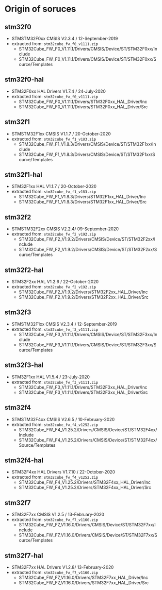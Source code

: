 # Origin of soruces

## stm32f0

- STMSTM32F0xx CMSIS V2.3.4 / 12-September-2019
- extracted from: `stm32cube_fw_f0_v1111.zip`
  - STM32Cube_FW_F0_V1.11.1/Drivers/CMSIS/Device/ST/STM32F0xx/Include
  - STM32Cube_FW_F0_V1.11.1/Drivers/CMSIS/Device/ST/STM32F0xx/Source/Templates

## stm32f0-hal

- STM32F0xx HAL Drivers V1.7.4 / 24-July-2020
- extracted from: `stm32cube_fw_f0_v1111.zip`
  - STM32Cube_FW_F0_V1.11.1/Drivers/STM32F0xx_HAL_Driver/Inc
  - STM32Cube_FW_F0_V1.11.1/Drivers/STM32F0xx_HAL_Driver/Src

## stm32f1

- STMSTM32F1xx CMSIS V1.1.7 / 20-October-2020
- extracted from: `stm32cube_fw_f1_v183.zip`
  - STM32Cube_FW_F1_V1.8.3/Drivers/CMSIS/Device/ST/STM32F1xx/Include
  - STM32Cube_FW_F1_V1.8.3/Drivers/CMSIS/Device/ST/STM32F1xx/Source/Templates

## stm32f1-hal

- STM32F1xx HAL V1.1.7 / 20-October-2020
- extracted from: `stm32cube_fw_f1_v183.zip`
  - STM32Cube_FW_F1_V1.8.3/Drivers/STM32F1xx_HAL_Driver/Inc
  - STM32Cube_FW_F1_V1.8.3/Drivers/STM32F1xx_HAL_Driver/Src

## stm32f2

- STMSTM32F2xx CMSIS V2.2.4/ 09-September-2020
- extracted from: `stm32cube_fw_f2_v192.zip`
  - STM32Cube_FW_F2_V1.9.2/Drivers/CMSIS/Device/ST/STM32F2xx/Include
  - STM32Cube_FW_F2_V1.9.2/Drivers/CMSIS/Device/ST/STM32F2xx/Source/Templates

## stm32f2-hal

- STM32F2xx HAL V1.2.6 / 22-October-2020
- extracted from: `stm32cube_fw_f2_v192.zip`
  - STM32Cube_FW_F2_V1.9.2/Drivers/STM32F2xx_HAL_Driver/Inc
  - STM32Cube_FW_F2_V1.9.2/Drivers/STM32F2xx_HAL_Driver/Src

## stm32f3

- STMSTM32F1xx CMSIS V2.3.4 / 12-September-2019
- extracted from: `stm32cube_fw_f3_v1111.zip`
  - STM32Cube_FW_F3_V1.11.1/Drivers/CMSIS/Device/ST/STM32F3xx/Include
  - STM32Cube_FW_F3_V1.11.1/Drivers/CMSIS/Device/ST/STM32F3xx/Source/Templates

## stm32f3-hal

- STM32F1xx HAL V1.5.4 / 23-July-2020
- extracted from: `stm32cube_fw_f3_v1111.zip`
  - STM32Cube_FW_F3_V1.11.1/Drivers/STM32F3xx_HAL_Driver/Inc
  - STM32Cube_FW_F3_V1.11.1/Drivers/STM32F3xx_HAL_Driver/Src

## stm32f4

- STMSTM32F4xx CMSIS V2.6.5 / 10-February-2020
- extracted from: `stm32cube_fw_f4_v1252.zip`
  - STM32Cube_FW_F4_V1.25.2/Drivers/CMSIS/Device/ST/STM32F4xx/Include
  - STM32Cube_FW_F4_V1.25.2/Drivers/CMSIS/Device/ST/STM32F4xx/Source/Templates

## stm32f4-hal

- STM32F4xx HAL Drivers V1.7.10 / 22-October-2020
- extracted from: `stm32cube_fw_f4_v1252.zip`
  - STM32Cube_FW_F4_V1.25.2/Drivers/STM32F4xx_HAL_Driver/Inc
  - STM32Cube_FW_F4_V1.25.2/Drivers/STM32F4xx_HAL_Driver/Src

## stm32f7

- STM32F7xx CMSIS V1.2.5 / 13-February-2020
- extracted from: `stm32cube_fw_f7_v1160.zip`
  - STM32Cube_FW_F7_V1.16.0/Drivers/CMSIS/Device/ST/STM32F7xx/Include
  - STM32Cube_FW_F7_V1.16.0/Drivers/CMSIS/Device/ST/STM32F7xx/Source/Templates

## stm32f7-hal

- STM32F7xx HAL Drivers V1.2.8/ 13-February-2020
- extracted from: `stm32cube_fw_f7_v1160.zip`
  - STM32Cube_FW_F7_V1.16.0/Drivers/STM32F7xx_HAL_Driver/Inc
  - STM32Cube_FW_F7_V1.16.0/Drivers/STM32F7xx_HAL_Driver/Src

